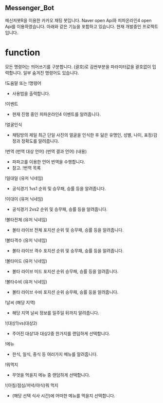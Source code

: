 ## Messenger_Bot
메신저봇R을 이용한 카카오 채팅 봇입니다.
Naver open Api와 피파온라인4 open Api를 이용하였습니다.
아래와 같은 기능을 포함하고 있습니다.
현재 개발중인 프로젝트입니다.

# function
모든 명령어는 띄어쓰기를 구분합니다.
(괄호)로 감싼부분을 파라미터값을 괄호없이 입력합니다.
일부 숨겨진 명령어도 있습니다.

!도움말 또는 !명령어
- 사용법을 출력합니다.

!이벤트
- 현재 진행 중인 피파온라인4 이벤트를 알려줍니다.

!얼굴인식
- 채팅방의 제일 최근 단일 사진의 얼굴을 인식한 후 닮은 유명인, 성별, 나이, 표정/감정과 정확도를 알려줍니다.

!번역 (번역 대상 언어) (번역 결과 언어) (내용)
- 파파고를 이용한 언어 번역을 수행합니다.
- 참고. !번역 목록

!일대일 (유저 닉네임)
- 공식경기 1vs1 순위 및 승무패, 승률 등을 알려줍니다.

!이대이 (유저 닉네임)
- 공식경기 2vs2 순위 및 승무패, 승률 등을 알려줍니다.

!볼타전체 (유저 닉네임)
- 볼타 라이브 전체 포지션 순위 및  승무패, 승률 등을 알려줍니다.

!볼타격수 (유저 닉네임)
- 볼타 라이브 격수 포지션 순위 및 승무패, 승률 등을 알려줍니다.

!볼타미드 (유저 닉네임)
- 볼타 라이브 미드 포지션 순위 승무패, 승률 등을 알려줍니다.

!볼타수비 (유저 닉네임)
- 볼타 라이브 수비 포지션 순위 승무패, 승률 등을 알려줍니다.

!날씨 (해당 지역)
- 해당 지역 날씨 정보를 일주일 뒤까지 알려줍니다.

!(대상1)vs(대상2)
- 주어진 대상1과 대상2중 한가지를 랜덤하게 선택합니다.

!메뉴
- 한식, 일식, 중식 등 여러가지 메뉴를 알려줍니다.

!뭐먹지
- 무엇을 먹을지 메뉴 중 랜덤하게 선택합니다.

!(아침/점심/저녁/야식)뭐 먹지
- (해당 선택 식사 시간)에 어떠한 메뉴를 먹을지 선택합니다.
